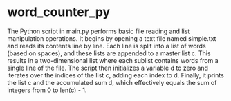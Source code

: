 # word_counter_py
The Python script in main.py performs basic file reading and list manipulation operations. It begins by opening a text file named simple.txt and reads its contents line by line. Each line is split into a list of words (based on spaces), and these lists are appended to a master list c. This results in a two-dimensional list where each sublist contains words from a single line of the file. The script then initializes a variable d to zero and iterates over the indices of the list c, adding each index to d. Finally, it prints the list c and the accumulated sum d, which effectively equals the sum of integers from 0 to len(c) - 1.








